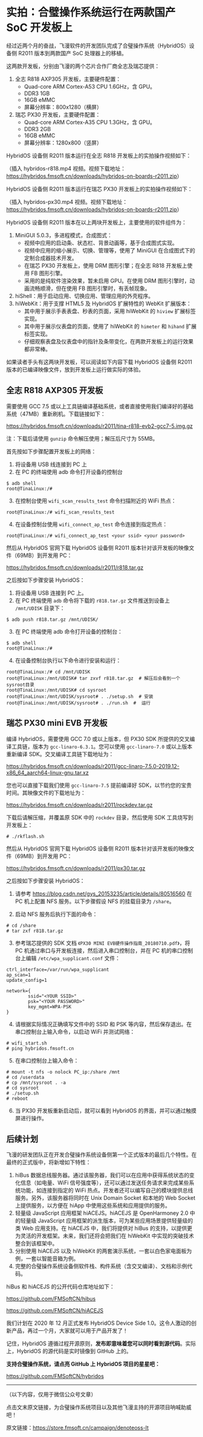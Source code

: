 # 实拍：合璧操作系统运行在两款国产 SoC 开发板上

经过近两个月的奋战，飞漫软件的开发团队完成了合璧操作系统（HybridOS）设备侧 R2011 版本到两款国产 SoC 处理器上的移植。

这两款开发板，分别由飞漫的两个芯片合作厂商全志及瑞芯提供：

1. 全志 R818 AXP305 开发板，主要硬件配置：
   - Quad-core ARM Cortex-A53 CPU 1.6GHz，含 GPU。
   - DDR3 1GB
   - 16GB eMMC
   - 屏幕分辨率：800x1280（横屏）
1. 瑞芯 PX30 开发板，主要硬件配置：
   - Quad-core ARM Cortex-A35 CPU 1.3GHz，含 GPU。
   - DDR3 2GB
   - 16GB eMMC
   - 屏幕分辨率：1280x800（竖屏）

HybridOS 设备侧 R2011 版本运行在全志 R818 开发板上的实拍操作视频如下：

（插入 hybridos-r818.mp4 视频。视频下载地址：<https://hybridos.fmsoft.cn/downloads/hybridos-on-boards-r2011.zip>）

HybridOS 设备侧 R2011 版本运行在瑞芯 PX30 开发板上的实拍操作视频如下：

（插入 hybridos-px30.mp4 视频。视频下载地址：<https://hybridos.fmsoft.cn/downloads/hybridos-on-boards-r2011.zip>）

HybridOS 设备侧 R2011 版本在以上两块开发板上，主要使用的软件组件为：

1. MiniGUI 5.0.3，多进程模式，合成图式：
   - 视频中应用的启动条、状态栏、背景动画等，基于合成图式实现。
   - 视频中应用的缩小展示、切换、管理等，使用了 MiniGUI 在合成图式下的定制合成器技术开发。
   - 在瑞芯 PX30 开发板上，使用 DRM 图形引擎；在全志 R818 开发板上使用 FB 图形引擎。
   - 采用的是纯软件渲染效果，暂未启用 GPU。在使用 DRM 图形引擎时，动画流畅顺滑，但在使用 FB 图形引擎时，有丢帧现象。
1. hiShell：用于启动应用、切换应用、管理应用的外壳程序。
1. hiWebKit：用于支撑 HTML5 及 HybridOS 扩展特性的 WebKit 扩展版本：
   - 其中用于展示手表表盘、秒表的页面，采用 hiWebKit 的 `hiview` 扩展标签实现。
   - 其中用于展示仪表盘的页面，使用了 hiWebKit 的 `himeter` 和 `hihand` 扩展标签实现。
   - 仔细观察表盘及仪表盘中的指针及条带变化，在两款开发板上的运行效果都非常棒。

如果读者手头有这两块开发板，可以阅读如下内容下载 HybridOS 设备侧 R2011 版本的已编译映像文件，放到开发板上运行做实际的体验。

## 全志 R818 AXP305 开发板

需要使用 GCC 7.5 或以上工具链编译基础系统，或者直接使用我们编译好的基础系统（47MB）重新刷机。下载链接如下：

<https://hybridos.fmsoft.cn/downloads/r2011/tina-r818-evb2-gcc7-5.img.gz>

注：下载后请使用 `gunzip` 命令解压使用；解压后尺寸为 55MB。

首先按如下步骤配置开发板上的网络：

1) 将设备用 USB 线连接到 PC 上
2) 在 PC 的终端使用 adb 命令打开设备的控制台

```shell
$ adb shell
root@TinaLinux:/#
```

3) 在控制台使用 `wifi_scan_results_test` 命令扫描附近的 WiFi 热点：

```shell
root@TinaLinux:/# wifi_scan_results_test
```

4) 在设备控制台使用 `wifi_connect_ap_test` 命令连接到指定热点：

```shell
root@TinaLinux:/# wifi_connect_ap_test <your ssid> <your password>
```

然后从 HybridOS 官网下载 HybridOS 设备侧 R2011 版本针对该开发板的映像文件（69MB）到开发用 PC：

<https://hybridos.fmsoft.cn/downloads/r2011/r818.tar.gz>

之后按如下步骤安装 HybridOS：

1) 将设备用 USB 连接到 PC 上。
2) 在 PC 终端使用 `adb` 命令将下载的 `r818.tar.gz` 文件推送到设备上 `/mnt/UDISK` 目录下：

```shell
$ adb push r818.tar.gz /mnt/UDISK/
```

3) 在 PC 终端使用 adb 命令打开设备的控制台：

```shell
$ adb shell
root@TinaLinux:/#
```

4) 在设备控制台执行以下命令进行安装和运行：

```shell
root@TinaLinux:/# cd /mnt/UDISK
root@TinaLinux:/mnt/UDISK# tar zxvf r818.tar.gz  # 解压后会看到一个sysroot目录
root@TinaLinux:/mnt/UDISK# cd sysroot
root@TinaLinux:/mnt/UDISK/sysroot# . ./setup.sh  # 安装
root@TinaLinux:/mnt/UDISK/sysroot# . ./run.sh  #  运行
```

## 瑞芯 PX30 mini EVB 开发板

编译 HybridOS，需要使用 GCC 7.0 或以上版本，但 PX30 SDK 所提供的交叉编译工具链，版本为 `gcc-linaro-6.3.1`。您可以使用 `gcc-linaro-7.0` 或以上版本重新编译 SDK。交叉编译工具链下载地址为：

<https://hybridos.fmsoft.cn/downloads/r2011/gcc-linaro-7.5.0-2019.12-x86_64_aarch64-linux-gnu.tar.xz>

您也可以直接下载我们使用 `gcc-linaro-7.5` 提前编译好 SDK，以节约您的宝贵时间。其映像文件的下载地址为：

<https://hybridos.fmsoft.cn/downloads/r2011/rockdev.tar.gz>

下载后请解压缩，并覆盖原 SDK 中的 `rockdev` 目录，然后使用 SDK 工具烧写到开发板上：

```shell
# ./rkflash.sh
```

然后从 HybridOS 官网下载 HybridOS 设备侧 R2011 版本针对该开发板的映像文件（69MB）到开发用 PC：

<https://hybridos.fmsoft.cn/downloads/r2011/px30.tar.gz>

之后按如下步骤安装 HybridOS：

1) 请参考 <https://blog.csdn.net/gys_20153235/article/details/80516560> 在 PC 机上配置 NFS 服务。以下步骤假设 NFS 的挂载目录为 `/share`。

2) 启动 NFS 服务后执行下面的命令：

```shell
# cd /share
# tar zxf r818.tar.gz
```

3) 参考瑞芯提供的 SDK 文档 `《PX30 MINI EVB硬件操作指南_20180710.pdf》`，将 PC 机通过串口与开发板连接，然后进入串口控制台，并在 PC 机的串口控制台上编辑 `/etc/wpa_supplicant.conf` 文件：

```
ctrl_interface=/var/run/wpa_supplicant
ap_scan=1
update_config=1

network={
        ssid="<YOUR SSID>"
        psk="<YOUR PASSWORD>"
        key_mgmt=WPA-PSK
}
```

4) 请根据实际情况正确填写文件中的 SSID 和 PSK 等内容，然后保存退出。在串口控制台上输入命令，以启动 WiFi 并测试网络：

```shell
# wifi_start.sh
# ping hybridos.fmsoft.cn
```

5) 在串口控制台上输入命令：

```shell
# mount -t nfs -o nolock PC_ip:/share /mnt
# cd /userdata
# cp /mnt/sysroot . -a
# cd sysroot
# ./setup.sh
# reboot
```

6) 当 PX30 开发板重新启动后，就可以看到 HybridOS 的界面，并可以通过触摸屏进行操作。

## 后续计划

飞漫的研发团队正在开发合璧操作系统设备侧第一个正式版本的最后几个特性。在最终的正式版中，将新增如下特性：

1. hiBus 数据总线服务器。通过该服务器，我们可以在应用中获得系统状态的变化信息（如电量、WiFi 信号强度等），还可以通过发送任务请求来完成某些系统功能，如连接到指定的 WiFi 热点。开发者还可以编写自己的模块提供总线服务。另外，该服务器将同时在 Unix Domain Socket 和本地的 Web Socket 上提供服务，以方便在 hiApp 中使用这些系统和应用提供的服务。
1. 轻量级 JavaScript 应用框架 hiACEJS。hiACEJS 是 OpenHarmoney 2.0 中的轻量级 JavaScript 应用框架的派生版本，可为某些应用场景提供轻量级的类 Web 应用支持。在 hiACEJS 中，我们将提供对 hiBus 的支持，以提供更为灵活的开发框架。未来，我们还将会把我们在 hiWebKit 中实现的突破技术整合到该框架中。
1. 分别使用 hiACEJS 以及 hiWebKit 的两套演示系统，一套以白色家电面板为例，一套以智能音箱为例。
1. 完整的合璧操作系统设备侧软件栈、构件系统（含交叉编译）、文档和示例代码。

hiBus 和 hiACEJS 的公开代码仓库地址如下：

<https://github.com/FMSoftCN/hibus>

<https://github.com/FMSoftCN/hiACEJS>

我们计划在 2020 年 12 月正式发布 HybridOS Device Side 1.0。这令人激动的创新产品，再过一个月，大家就可以用于产品开发了！

记住，HybridOS 遵循过程开源原则，**发布即意味着您可以同时看到源代码**。实际上，HybridOS 的源代码是实时镜像到 GitHub 上的。

**支持合璧操作系统，请点亮 GitHub 上 HybridOS 项目的星星吧：**

<https://github.com/FMSoftCN/hybridos>

---

（以下内容，仅用于微信公众号文章）

点击文末原文链接，为合璧操作系统项目以及其他飞漫主持的开源项目呐喊助威吧！

原文链接：<https://store.fmsoft.cn/campaign/denoteoss-lt>

